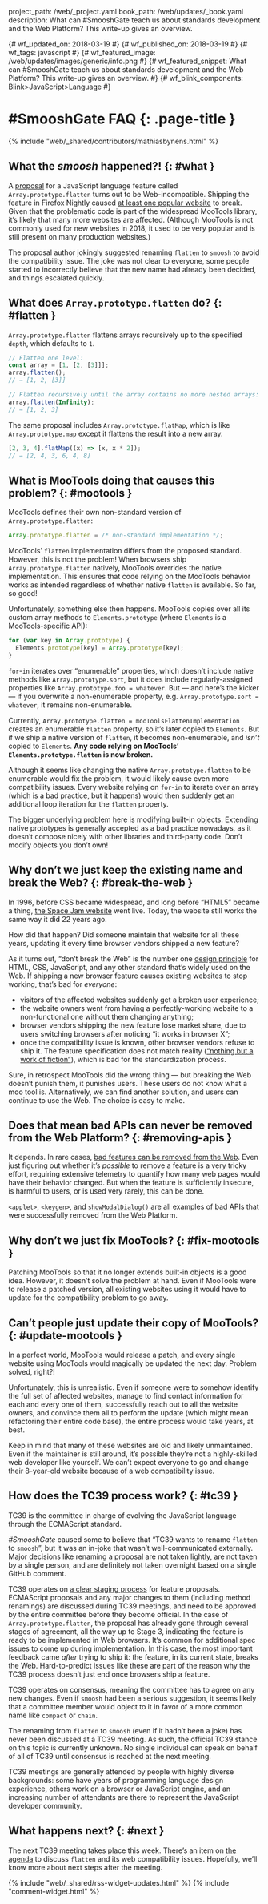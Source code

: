 project_path: /web/_project.yaml
book_path: /web/updates/_book.yaml
description: What can #SmooshGate teach us about standards development and the Web Platform? This write-up gives an overview.

{# wf_updated_on: 2018-03-19 #}
{# wf_published_on: 2018-03-19 #}
{# wf_tags: javascript #}
{# wf_featured_image: /web/updates/images/generic/info.png #}
{# wf_featured_snippet: What can #SmooshGate teach us about standards development and the Web Platform? This write-up gives an overview. #}
{# wf_blink_components: Blink>JavaScript>Language #}

# #SmooshGate FAQ {: .page-title }

{% include "web/_shared/contributors/mathiasbynens.html" %}

## What the _smoosh_ happened?! {: #what }

A [proposal](https://tc39.github.io/proposal-flatMap/) for a JavaScript
language feature called `Array.prototype.flatten` turns out to be
Web-incompatible. Shipping the feature in Firefox Nightly caused [at least
one popular website](https://bugzilla.mozilla.org/show_bug.cgi?id=1443630)
to break. Given that the problematic code is part of the widespread MooTools
library, it’s likely that many more websites are affected. (Although MooTools
is not commonly used for new websites in 2018, it used to be very popular and
is still present on many production websites.)

The proposal author jokingly suggested renaming `flatten` to `smoosh` to
avoid the compatibility issue. The joke was not clear to everyone, some
people started to incorrectly believe that the new name had already been
decided, and things escalated quickly.

## What does `Array.prototype.flatten` do? {: #flatten }

`Array.prototype.flatten` flattens arrays recursively up to the specified
`depth`, which defaults to `1`.

```js
// Flatten one level:
const array = [1, [2, [3]]];
array.flatten();
// → [1, 2, [3]]

// Flatten recursively until the array contains no more nested arrays:
array.flatten(Infinity);
// → [1, 2, 3]
```

The same proposal includes `Array.prototype.flatMap`, which is like
`Array.prototype.map` except it flattens the result into a new array.

```js
[2, 3, 4].flatMap((x) => [x, x * 2]);
// → [2, 4, 3, 6, 4, 8]
```

## What is MooTools doing that causes this problem? {: #mootools }

MooTools defines their own non-standard version of `Array.prototype.flatten`:

```js
Array.prototype.flatten = /* non-standard implementation */;
```

MooTools’ `flatten` implementation differs from the proposed standard.
However, this is not the problem! When browsers ship
`Array.prototype.flatten` natively, MooTools overrides the native
implementation. This ensures that code relying on the MooTools behavior
works as intended regardless of whether native `flatten` is available.
So far, so good!

Unfortunately, something else then happens. MooTools copies over all its
custom array methods to `Elements.prototype` (where `Elements` is a
MooTools-specific API):

```js
for (var key in Array.prototype) {
  Elements.prototype[key] = Array.prototype[key];
}
```

`for`-`in` iterates over “enumerable” properties, which doesn’t include
native methods like `Array.prototype.sort`, but it does include
regularly-assigned properties like `Array.prototype.foo = whatever`.  But —
and here’s the kicker — if you overwrite a non-enumerable property, e.g.
`Array.prototype.sort = whatever`, it remains non-enumerable.

Currently, `Array.prototype.flatten = mooToolsFlattenImplementation` creates
an enumerable `flatten` property, so it’s later copied to `Elements`. But if
we ship a native version of `flatten`, it becomes non-enumerable, and
_isn’t_ copied to `Elements`. **Any code relying on MooTools’
`Elements.prototype.flatten` is now broken.**

Although it seems like changing the native `Array.prototype.flatten` to be
enumerable would fix the problem, it would likely cause even more
compatibility issues. Every website relying on `for`-`in` to iterate over
an array (which is a bad practice, but it happens) would then suddenly get
an additional loop iteration for the `flatten` property.

The bigger underlying problem here is modifying built-in objects. Extending
native prototypes is generally accepted as a bad practice nowadays, as it
doesn’t compose nicely with other libraries and third-party code. Don’t modify
objects you don’t own!

## Why don’t we just keep the existing name and break the Web? {: #break-the-web }

In 1996, before CSS became widespread, and long before “HTML5” became a
thing, [the Space Jam
website](https://www.warnerbros.com/archive/spacejam/movie/jam.htm) went
live. Today, the website still works the same way it did 22 years ago.

How did that happen? Did someone maintain that website for all these years,
updating it every time browser vendors shipped a new feature?

As it turns out, “don’t break the Web” is the number one [design
principle](https://www.w3.org/TR/html-design-principles/#support-existing-content)
for HTML, CSS, JavaScript, and any other standard that’s widely used on the
Web. If shipping a new browser feature causes existing websites to stop
working, that’s bad for *everyone*:

- visitors of the affected websites suddenly get a broken user experience;
- the website owners went from having a perfectly-working website to a
  non-functional one without them changing anything;
- browser vendors shipping the new feature lose market share, due to users
  switching browsers after noticing “it works in browser X”;
- once the compatibility issue is known, other browser vendors refuse to ship
  it. The feature specification does not match reality ([“nothing but a work
  of fiction”](https://www.webstandards.org/2009/05/13/interview-with-ian-hickson-editor-of-the-html-5-specification/#about-browsers)),
  which is bad for the standardization process.

Sure, in retrospect MooTools did the wrong thing — but breaking the Web
doesn’t punish them, it punishes users. These users do not know what a moo
tool is. Alternatively, we can find another solution, and users can continue
to use the Web. The choice is easy to make.

## Does that mean bad APIs can never be removed from the Web Platform? {: #removing-apis }

It depends. In rare cases, [bad features can be removed from
the Web](https://whatwg.org/faq#removing-bad-ideas). Even just figuring
out whether it’s _possible_ to remove a feature is a very tricky effort,
requiring extensive telemetry to quantify how many web pages would have their
behavior changed. But when the feature is sufficiently insecure, is harmful to
users, or is used very rarely, this can be done.

`<applet>`, `<keygen>`, and
[`showModalDialog()`](https://dev.opera.com/blog/showmodaldialog/) are all
examples of bad APIs that were successfully removed from the Web Platform.

## Why don’t we just fix MooTools? {: #fix-mootools }

Patching MooTools so that it no longer extends built-in objects is a good
idea. However, it doesn’t solve the problem at hand. Even if MooTools were
to release a patched version, all existing websites using it would have to
update for the compatibility problem to go away.

## Can’t people just update their copy of MooTools? {: #update-mootools }

In a perfect world, MooTools would release a patch, and every single website
using MooTools would magically be updated the next day. Problem solved,
right?!

Unfortunately, this is unrealistic. Even if someone were to somehow identify
the full set of affected websites, manage to find contact information for
each and every one of them, successfully reach out to all the website owners,
and convince them all to perform the update (which might mean refactoring
their entire code base), the entire process would take years, at best.

Keep in mind that many of these websites are old and likely unmaintained.
Even if the maintainer is still around, it’s possible they’re not a
highly-skilled web developer like yourself. We can’t expect everyone to go
and change their 8-year-old website because of a web compatibility issue.

## How does the TC39 process work? {: #tc39 }

TC39 is the committee in charge of evolving the JavaScript language through
the ECMAScript standard.

_#SmooshGate_ caused some to believe that “TC39 wants to rename `flatten` to
`smoosh`”, but it was an in-joke that wasn’t well-communicated externally.
Major decisions like renaming a proposal are not taken lightly, are not taken
by a single person, and are definitely not taken overnight based on a single
GitHub comment.

TC39 operates on [a clear staging
process](https://tc39.github.io/process-document/) for feature proposals.
ECMAScript proposals and any major changes to them (including method
renamings) are discussed during TC39 meetings, and need to be approved by the
entire committee before they become official. In the case of
`Array.prototype.flatten`, the proposal has already gone through several
stages of agreement, all the way up to Stage 3, indicating the feature is
ready to be implemented in Web browsers. It’s common for additional spec
issues to come up during implementation. In this case, the most important
feedback came _after_ trying to ship it: the feature, in its current state,
breaks the Web. Hard-to-predict issues like these are part of the reason why
the TC39 process doesn’t just end once browsers ship a feature.

TC39 operates on consensus, meaning the committee has to agree on any new
changes. Even if `smoosh` had been a serious suggestion, it seems likely that
a committee member would object to it in favor of a more common name like
`compact` or `chain`.

The renaming from `flatten` to `smoosh` (even if it hadn’t been a joke) has
never been discussed at a TC39 meeting. As such, the official TC39 stance on
this topic is currently unknown. No single individual can speak on behalf of
all of TC39 until consensus is reached at the next meeting.

TC39 meetings are generally attended by people with highly diverse
backgrounds: some have years of programming language design experience,
others work on a browser or JavaScript engine, and an increasing number of
attendants are there to represent the JavaScript developer community.

## What happens next? {: #next }

The next TC39 meeting takes place this week. There’s an item on [the
agenda](https://github.com/tc39/agendas/blob/master/2018/03.md) to discuss
`flatten` and its web compatibility issues. Hopefully, we’ll know more about
next steps after the meeting.

{% include "web/_shared/rss-widget-updates.html" %}
{% include "comment-widget.html" %}

